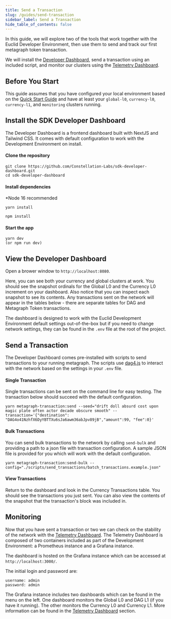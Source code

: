```yaml
---
title: Send a Transaction
slug: /guides/send-transaction
sidebar_label: Send a Transaction
hide_table_of_contents: false
---
```


<intro-end />

In this guide, we will explore two of the tools that work together with the Euclid Developer Environment, then use them to send and track our first metagraph token transaction. 

We will install the [Developer Dashboard](/sdk/elements/developer-dashboard), send a transaction using an included script, and monitor our clusters using the [Telemetry Dashboard]('/sdk/elements/telemetry-dashboard').

## Before You Start
This guide assumes that you have configured your local environment based on the [Quick Start Guide](/sdk/guides/quick-start) and have at least your `global-l0`, `currency-l0`, `currency-l1`, and `monitoring` clusters running. 

## Install the SDK Developer Dashboard
The Developer Dashboard is a frontend dashboard built with NextJS and Tailwind CSS. It comes with default configuration to work with the Development Environment on install. 

#### Clone the repository
```
git clone https://github.com/Constellation-Labs/sdk-developer-dashboard.git
cd sdk-developer-dashboard
```

#### Install dependencies
*Node 16 recommended
```yarn
yarn install
```
```npm
npm install
```

#### Start the app
```
yarn dev
(or npm run dev)
```

## View the Developer Dashboard
Open a brower window to `http://localhost:8080`.

Here, you can see both your currency and global clusters at work. You should see the snapshot ordinals for the Global L0 and the Currency L0 increment on your dashboard. Also notice that you can inspect each snapshot to see its contents. Any transactions sent on the network will appear in the tables below - there are separate tables for DAG and Metagraph Token transactions. 

The dashboard is designed to work with the Euclid Development Environment default settings out-of-the-box but if you need to change network settings, they can be found in the `.env` file at the root of the project. 

## Send a Transaction
The Developer Dashboard comes pre-installed with scripts to send transactions to your running metagraph. The scripts use [dag4.js](https://github.com/StardustCollective/dag4.js) to interact with the network based on the settings in your `.env` file. 

#### Single Transaction
Single transactions can be sent on the command line for easy testing. The transaction below should succeed with the default configuration. 
```
yarn metagraph-transaction:send --seed="drift doll absurd cost upon magic plate often actor decade obscure smooth" --transaction='{"destination": "DAG4o41NzhfX6DyYBTTXu6sJa6awm36abJpv89jB","amount":99, "fee":0}'
```

#### Bulk Transactions
You can send bulk transactions to the network by calling `send-bulk` and providing a path to a json file with transaction configuration. A sample JSON file is provided for you which will work with the default configuration. 
```
yarn metagraph-transaction:send-bulk --config="./scripts/send_transactions/batch_transactions.example.json"
```

#### View Transactions
Return to the dashboard and look in the Currency Transactions table. You should see the transactions you just sent. You can also view the contents of the snapshot that the transaction's block was included in.

## Monitoring
Now that you have sent a transaction or two we can check on the stability of the network with the [Telemetry Dashboard](/sdk/elements/telemetry-dashboard). The Telemetry Dashboard is composed of two containers included as part of the Development Environment: a Prometheus instance and a Grafana instance. 

The dashboard is hosted on the Grafana instance which can be accessed at `http://localhost:3000/`. 

The initial login and password are:
```
username: admin
password: admin
```

The Grafana instance includes two dashboards which can be found in the menu on the left. One dashboard monitors the Global L0 and DAG L1 (if you have it running). The other monitors the Currency L0 and Currency L1. More information can be found in the [Telemetry Dashboard]('/sdk/elements/telemetry-dashboard') section. 
